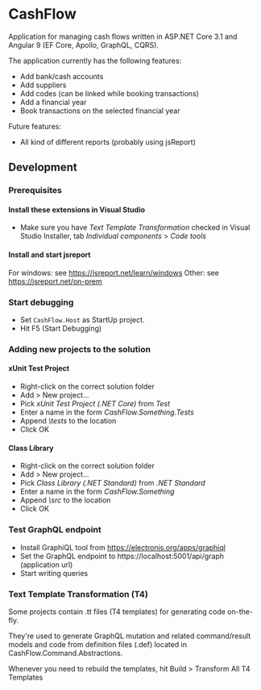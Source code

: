 # CashFlow

Application for managing cash flows written in ASP.NET Core 3.1 and Angular 9 (EF Core, Apollo, GraphQL, CQRS).

The application currently has the following features:
* Add bank/cash accounts
* Add suppliers
* Add codes (can be linked while booking transactions)
* Add a financial year
* Book transactions on the selected financial year

Future features:
* All kind of different reports (probably using jsReport)

## Development

### Prerequisites

#### Install these extensions in Visual Studio

* Make sure you have _Text Template Transformation_ checked in Visual Studio Installer, tab _Individual components_ > _Code tools_ 

#### Install and start jsreport

For windows: see https://jsreport.net/learn/windows
Other: see https://jsreport.net/on-prem

### Start debugging

* Set `CashFlow.Host` as StartUp project.
* Hit F5 (Start Debugging)

### Adding new projects to the solution

#### xUnit Test Project

* Right-click on the correct solution folder
* Add > New project...
* Pick _xUnit Test Project (.NET Core)_ from _Test_
* Enter a name in the form _CashFlow.Something.Tests_
* Append _\tests_ to the location
* Click OK

#### Class Library

* Right-click on the correct solution folder
* Add > New project...
* Pick _Class Library (.NET Standard)_ from _.NET Standard_
* Enter a name in the form _CashFlow.Something_
* Append _\src_ to the location
* Click OK

### Test GraphQL endpoint

* Install GraphiQL tool from https://electronjs.org/apps/graphiql
* Set the GraphQL endpoint to https://localhost:5001/api/graph (application url)
* Start writing queries

### Text Template Transformation (T4)

Some projects contain .tt files (T4 templates) for generating code on-the-fly.

They're used to generate GraphQL mutation and related command/result models and code from definition files (.def) located in CashFlow.Command.Abstractions.

Whenever you need to rebuild the templates, hit Build > Transform All T4 Templates
